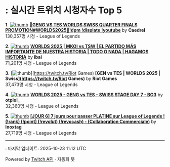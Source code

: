 # : 실시간 트위치 시청자수 Top 5

**1.** [![thumb](https://static-cdn.jtvnw.net/previews-ttv/live_user_caedrel-320x180.jpg)](https://twitch.tv/Caedrel)
**[🔴GENG VS TES WORLDS SWISS QUARTER FINALS PROMOTION#WORLDS2025🔴!dpm !displate !youtube](https://twitch.tv/Caedrel)** by **Caedrel**<br>130,357명 시청  - League of Legends

**2.** [![thumb](https://static-cdn.jtvnw.net/previews-ttv/live_user_ibai-320x180.jpg)](https://twitch.tv/ibai)
**[WORLDS 2025 | MKOI vs TSW | EL PARTIDO MÁS IMPORTANTE DE NUESTRA HISTORIA | TODO O NADA | HAGAMOS HISTORIA](https://twitch.tv/ibai)** by **ibai**<br>71,201명 시청  - League of Legends

**3.** [![thumb](https://static-cdn.jtvnw.net/previews-ttv/live_user_riotgames-320x180.jpg)](https://twitch.tv/Riot Games)
**[GEN vs TES | WORLDS 2025 | Swiss](https://twitch.tv/Riot Games)** by **Riot Games**<br>37,473명 시청  - League of Legends

**4.** [![thumb](https://static-cdn.jtvnw.net/previews-ttv/live_user_otplol_-320x180.jpg)](https://twitch.tv/otplol_)
**[WORLDS 2025 - GENG vs TES - SWISS STAGE DAY 7 - BO3](https://twitch.tv/otplol_)** by **otplol_**<br>32,360명 시청  - League of Legends

**5.** [![thumb](https://static-cdn.jtvnw.net/previews-ttv/live_user_inoxtag-320x180.jpg)](https://twitch.tv/Inoxtag)
**[[JOUR 6] 7 jours pour passer PLATINE sur League of Legends ! (!rank) (!point) (!revolut) (!revocash) - (Collaboration Commerciale)](https://twitch.tv/Inoxtag)** by **Inoxtag**<br>27,719명 시청  - League of Legends


---
: 마지막 업데이트: 2025-10-23 11:12 UTC

Powered by [Twitch API](https://dev.twitch.tv/docs/api/reference) · 자동화 봇